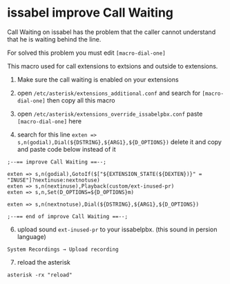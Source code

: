 # issabel improve Call Waiting
Call Waiting on issabel has the problem that the caller cannot understand that he is waiting behind the line.

For solved this problem you must edit `[macro-dial-one]`

This macro used for call extensions to extsions and outside to extensions.

1. Make sure the call waiting is enabled on your extensions

2. open `/etc/asterisk/extensions_additional.conf` and search for `[macro-dial-one]` then copy all this macro

3. open `/etc/asterisk/extensions_override_issabelpbx.conf` paste `[macro-dial-one]` here

4. search for this line `exten => s,n(godial),Dial(${DSTRING},${ARG1},${D_OPTIONS})`  delete it and copy and paste code below instead of it

``` astereisk
;--== improve Call Waiting ==--;

exten => s,n(godial),GotoIf($["${EXTENSION_STATE(${DEXTEN})}" = "INUSE"]?nextinuse:nextnotuse)
exten => s,n(nextinuse),Playback(custom/ext-inused-pr)
exten => s,n,Set(D_OPTIONS=${D_OPTIONS}m)

exten => s,n(nextnotuse),Dial(${DSTRING},${ARG1},${D_OPTIONS})

;--== end of improve Call Waiting ==--;

```

6. upload sound `ext-inused-pr` to your issabelpbx. (this sound in persion language)
```astereisk
System Recordings → Upload recording

```

7. reload the asterisk
```
asterisk -rx "reload"
```